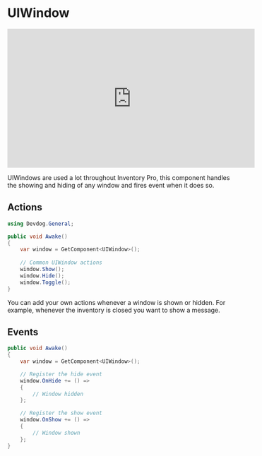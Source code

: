 # UIWindow

<iframe width="560" height="315" src="https://www.youtube.com/embed/sSy7s3cEnBQ" frameborder="0" allow="autoplay; encrypted-media" allowfullscreen></iframe>

UIWindows are used a lot throughout Inventory Pro, this component handles the showing and hiding of any window and fires event when it does so.

## Actions

```csharp
using Devdog.General;

public void Awake()
{
    var window = GetComponent<UIWindow>();
    
    // Common UIWindow actions 
    window.Show();
    window.Hide();
    window.Toggle();
}

```

You can add your own actions whenever a window is shown or hidden. For example, whenever the inventory is closed you want to show a message.

## Events

```csharp
public void Awake()
{
    var window = GetComponent<UIWindow>();

    // Register the hide event
    window.OnHide += () =>
    {
        // Window hidden
    };

    // Register the show event
    window.OnShow += () =>
    {
        // Window shown
    };
}
```